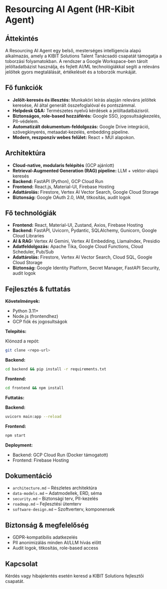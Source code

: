 # Resourcing AI Agent (HR-Kibit Agent)

## Áttekintés

A Resourcing AI Agent egy belső, mesterséges intelligencia alapú alkalmazás, amely a KIBIT Solutions Talent Tanácsadó csapatát támogatja a toborzási folyamatokban. A rendszer a Google Workspace-ben tárolt jelöltadatbázist használja, és fejlett AI/ML technológiákkal segíti a releváns jelöltek gyors megtalálását, értékelését és a toborzók munkáját.

## Fő funkciók

- **Jelölt-keresés és illesztés:** Munkaköri leírás alapján releváns jelöltek keresése, AI által generált összefoglalóval és pontszámmal.
- **Helpdesk Q&A:** Természetes nyelvű kérdések a jelöltadatbázisról.
- **Biztonságos, role-based hozzáférés:** Google SSO, jogosultságkezelés, PII-védelem.
- **Automatizált dokumentum-feldolgozás:** Google Drive integráció, szövegkinyerés, metaadat-kezelés, embedding pipeline.
- **Modern, reszponzív webes felület:** React + MUI alapokon.

## Architektúra

- **Cloud-native, modularis felépítés** (GCP ajánlott)
- **Retrieval-Augmented Generation (RAG) pipeline:** LLM + vektor-alapú keresés
- **Backend:** FastAPI (Python), GCP Cloud Run
- **Frontend:** React.js, Material-UI, Firebase Hosting
- **Adattárolás:** Firestore, Vertex AI Vector Search, Google Cloud Storage
- **Biztonság:** Google OAuth 2.0, IAM, titkosítás, audit logok

## Fő technológiák

- **Frontend:** React, Material-UI, Zustand, Axios, Firebase Hosting
- **Backend:** FastAPI, Uvicorn, Pydantic, SQLAlchemy, Gunicorn, Google Cloud Libraries
- **AI & RAG:** Vertex AI Gemini, Vertex AI Embedding, LlamaIndex, Presidio
- **Adatfeldolgozás:** Apache Tika, Google Cloud Functions, Cloud Scheduler, Pub/Sub
- **Adattárolás:** Firestore, Vertex AI Vector Search, Cloud SQL, Google Cloud Storage
- **Biztonság:** Google Identity Platform, Secret Manager, FastAPI Security, audit logok

## Fejlesztés & futtatás

**Követelmények:**

- Python 3.11+
- Node.js (frontendhez)
- GCP fiók és jogosultságok

**Telepítés:**

Klónozd a repót:
```bash
git clone <repo-url>
```

**Backend:**
```bash
cd backend && pip install -r requirements.txt
```

**Frontend:**
```bash
cd frontend && npm install
```

**Futtatás:**

**Backend:**
```bash
uvicorn main:app --reload
```

**Frontend:**
```bash
npm start
```

**Deployment:**

- Backend: GCP Cloud Run (Docker támogatott)
- Frontend: Firebase Hosting

## Dokumentáció

- `architecture.md` – Részletes architektúra
- `data-models.md` – Adatmodellek, ERD, séma
- `security.md` – Biztonsági terv, PII-kezelés
- `roadmap.md` – Fejlesztési ütemterv
- `software-design.md` – Szoftverterv, komponensek

## Biztonság & megfelelőség

- GDPR-kompatibilis adatkezelés
- PII anonimizálás minden AI/LLM hívás előtt
- Audit logok, titkosítás, role-based access

## Kapcsolat

Kérdés vagy hibajelentés esetén keresd a KIBIT Solutions fejlesztői csapatát.